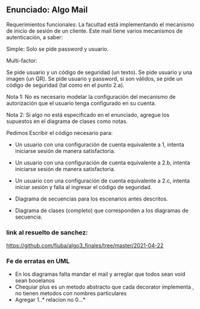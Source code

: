 ## Enunciado: Algo Mail

Requerimientos funcionales:
La facultad está implementando el mecanismo de inicio de sesión de un cliente. Este mail tiene varios mecanismos de autenticación, a saber:

Simple: Solo se pide password y usuario.

Multi-factor:

Se pide usuario y un código de seguridad (un texto).
Se pide usuario y una imagen (un QR).
Se pide usuario y password, si son válidos, se pide un código de seguridad (tal como en el punto 2.a).

Nota 1:
No es necesario modelar la configuración del mecanismo de autorización que el usuario tenga configurado en su cuenta. 

Nota 2: 
Si algo no está especificado en el enunciado, agregue los supuestos en el diagrama de clases como notas.

Pedimos
Escribir el código necesario para:

- Un usuario con una configuración de cuenta equivalente a 1, intenta iniciarse sesión de manera satisfactoria.

- Un usuario con una configuración de cuenta equivalente a 2.b, intenta iniciarse sesión de manera satisfactoria.

- Un usuario con una configuración de cuenta equivalente a 2.c, intenta iniciar sesión y falla al ingresar el código de seguridad.

- Diagrama de secuencias para los escenarios antes descritos.

- Diagrama de clases (completo) que corresponden a los diagramas de secuencia.

### link al resuelto de sanchez:
 https://github.com/fiuba/algo3_finales/tree/master/2021-04-22 

### Fe de erratas en UML
- En los diagramas falta mandar el mail y arreglar que todos sean void sean booelanos
- Chequiar plus es un metodo abstracto que cada decorator implementa , no tienen metodos con nombres particulares
- Agregar 1..* relacion no 0...*
